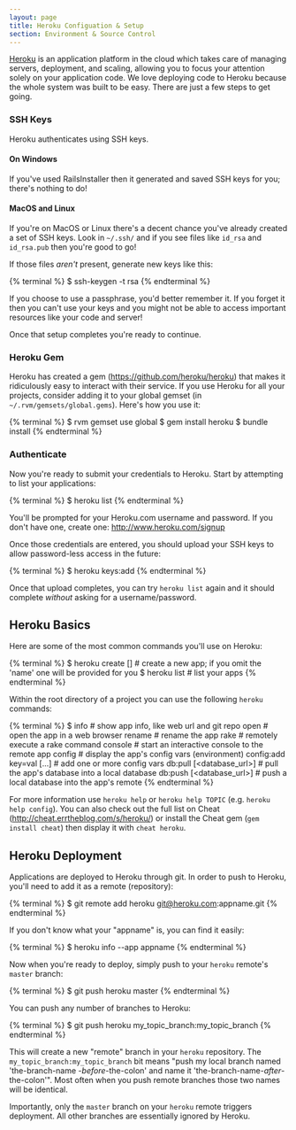 ```yaml
---
layout: page
title: Heroku Configuation & Setup
section: Environment & Source Control
---
```


[Heroku](http://www.heroku.com/) is an application platform in the cloud which takes care of managing servers, deployment, and scaling, allowing you to focus your attention solely on your application code.  We love deploying code to Heroku because the whole system was built to be easy. There are just a few steps to get going.

### SSH Keys

Heroku authenticates using SSH keys.

#### On Windows

If you've used RailsInstaller then it generated and saved SSH keys for you; there's nothing to do!

#### MacOS and Linux

If you're on MacOS or Linux there's a decent chance you've already created a set of SSH keys. Look in `~/.ssh/` and if you see files like `id_rsa` and `id_rsa.pub` then you're good to go!

If those files *aren't* present, generate new keys like this:

{% terminal %}
$ ssh-keygen -t rsa
{% endterminal %}

If you choose to use a passphrase, you'd better remember it. If you forget it then you can't use your keys and you might not be able to access important resources like your code and server!

Once that setup completes you're ready to continue.

### Heroku Gem

Heroku has created a gem (https://github.com/heroku/heroku) that makes it ridiculously easy to interact with their service. If you use Heroku for all your projects, consider adding it to your global gemset (in `~/.rvm/gemsets/global.gems`).  Here's how you use it:

{% terminal %}
$ rvm gemset use global
$ gem install heroku
$ bundle install
{% endterminal %}

### Authenticate

Now you're ready to submit your credentials to Heroku. Start by attempting to list your applications:

{% terminal %}
$ heroku list
{% endterminal %}

You'll be prompted for your Heroku.com username and password. If you don't have one, create one: http://www.heroku.com/signup

Once those credentials are entered, you should upload your SSH keys to allow password-less access in the future:

{% terminal %}
$ heroku keys:add
{% endterminal %}


Once that upload completes, you can try `heroku list` again and it should complete *without* asking for a username/password.

## Heroku Basics

Here are some of the most common commands you'll use on Heroku:

{% terminal %}
$ heroku create [<name>] # create a new app; if you omit the 'name' one will be provided for you
$ heroku list            # list your apps
{% endterminal %}

Within the root directory of a project you can use the following `heroku` commands:

{% terminal %}
$ info                         # show app info, like web url and git repo
open                         # open the app in a web browser
rename <newname>             # rename the app
rake <command>               # remotely execute a rake command
console                      # start an interactive console to the remote app
config                       # display the app's config vars (environment)
config:add key=val [...]     # add one or more config vars
db:pull [<database_url>]     # pull the app's database into a local database
db:push [<database_url>]     # push a local database into the app's remote
{% endterminal %}

For more information use `heroku help` or `heroku help TOPIC` (e.g. `heroku help config`).  You can also check out the full list on Cheat (http://cheat.errtheblog.com/s/heroku/) or install the Cheat gem (`gem install cheat`) then display it with `cheat heroku`.

## Heroku Deployment ##

Applications are deployed to Heroku through git.  In order to push to Heroku, you'll need to add it as a remote (repository):

{% terminal %}
$ git remote add heroku git@heroku.com:appname.git
{% endterminal %}

If you don't know what your "appname" is, you can find it easily:

{% terminal %}
$ heroku info --app appname
{% endterminal %}

Now when you're ready to deploy, simply push to your `heroku` remote's `master` branch:

{% terminal %}
$ git push heroku master
{% endterminal %}

You can push any number of branches to Heroku:

{% terminal %}
$ git push heroku my_topic_branch:my_topic_branch
{% endterminal %}


This will create a new "remote" branch in your `heroku` repository.  The `my_topic_branch:my_topic_branch` bit means "push my local branch named 'the-branch-name -_before_-the-colon' and name it 'the-branch-name-_after_-the-colon'".  Most often when you push remote branches those two names will be identical.

Importantly, only the `master` branch on your `heroku` remote triggers deployment.  All other branches are essentially ignored by Heroku.
